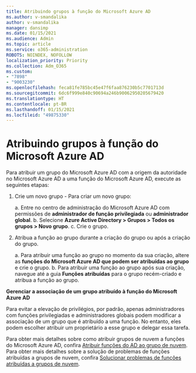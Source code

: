 ```yaml
---
title: Atribuindo grupos à função do Microsoft Azure AD
ms.author: v-smandalika
author: v-smandalika
manager: dansimp
ms.date: 01/15/2021
ms.audience: Admin
ms.topic: article
ms.service: o365-administration
ROBOTS: NOINDEX, NOFOLLOW
localization_priority: Priority
ms.collection: Adm_O365
ms.custom:
- "7898"
- "9003230"
ms.openlocfilehash: feca81fe785bc45e47f6faa876230b5c7701713d
ms.sourcegitcommit: 6dc6f999e840c90694a246b90062950205679420
ms.translationtype: HT
ms.contentlocale: pt-BR
ms.lasthandoff: 01/15/2021
ms.locfileid: "49875330"
---
```

# <a name="assigning-groups-to-azure-ad-role"></a>Atribuindo grupos à função do Microsoft Azure AD

Para atribuir um grupo do Microsoft Azure AD com a origem da autoridade no Microsoft Azure AD a uma função do Microsoft Azure AD, execute as seguintes etapas:

1. Crie um novo grupo - Para criar um novo grupo:

    a. Entre no centro de administração do Microsoft Azure AD com permissões de **administrador de função privilegiada** ou **administrador global**.
    b. Selecione **Azure Active Directory > Grupos > Todos os grupos > Novo grupo**.
    c. Crie o grupo.

2. Atribua a função ao grupo durante a criação do grupo ou após a criação do grupo.

    a. Para atribuir uma função ao grupo no momento da sua criação, altere as **funções do Microsoft Azure AD que podem ser atribuídas ao grupo** e crie o grupo.
    b. Para atribuir uma função ao grupo após sua criação, navegue até a guia **Funções atribuídas** para o grupo recém-criado e atribua a função ao grupo.  

**Gerenciar a associação de um grupo atribuído à função do Microsoft Azure AD**

Para evitar a elevação de privilégios, por padrão, apenas administradores com funções privilegiadas e administradores globais podem modificar a associação de um grupo que é atribuído a uma função. No entanto, eles podem escolher atribuir um proprietário a esse grupo e delegar essa tarefa.

Para obter mais detalhes sobre como atribuir grupos de nuvem a funções do Microsoft Azure AD, confira [Atribuir funções do AD ao grupo de nuvem](https://docs.microsoft.com/azure/active-directory/roles/groups-concept). Para obter mais detalhes sobre a solução de problemas de funções atribuídas a grupos de nuvem, confira [Solucionar problemas de funções atribuídas a grupos de nuvem](https://docs.microsoft.com/azure/active-directory/roles/groups-faq-troubleshooting).





